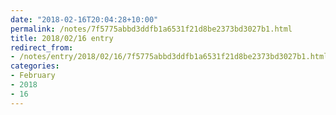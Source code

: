 ```yaml
---
date: "2018-02-16T20:04:28+10:00"
permalink: /notes/7f5775abbd3ddfb1a6531f21d8be2373bd3027b1.html
title: 2018/02/16 entry
redirect_from:
- /notes/entry/2018/02/16/7f5775abbd3ddfb1a6531f21d8be2373bd3027b1.html
categories:
- February
- 2018
- 16
---
```

